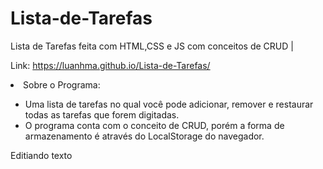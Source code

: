 # Lista-de-Tarefas
Lista de Tarefas feita com HTML,CSS e JS com conceitos de CRUD |

Link: https://luanhma.github.io/Lista-de-Tarefas/


<li>Sobre o Programa:</li>

- Uma lista de tarefas no qual você pode adicionar, remover e restaurar todas as tarefas que forem digitadas.
- O programa conta com o conceito de CRUD, porém a forma de armazenamento é através do LocalStorage do navegador.

Editiando texto

